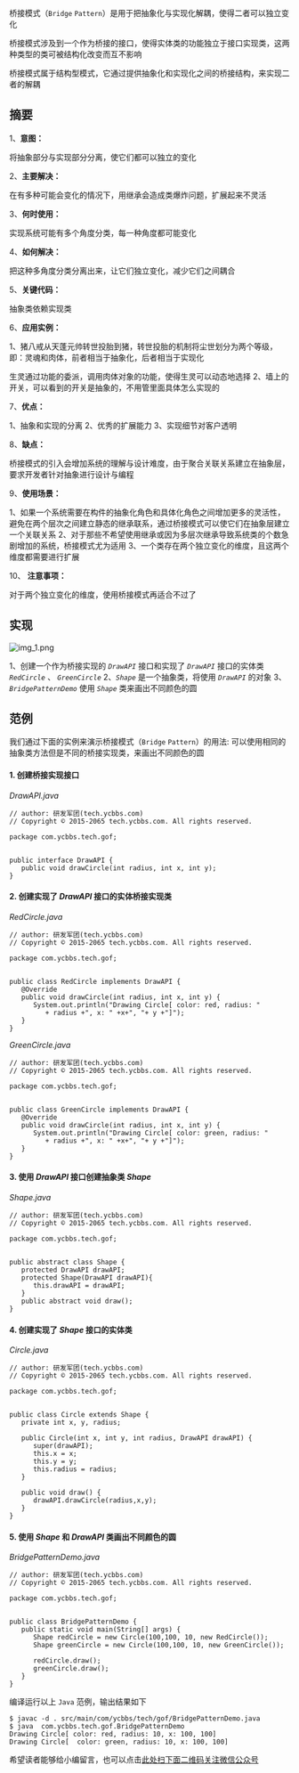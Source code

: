 桥接模式（`Bridge` `Pattern`）是用于把抽象化与实现化解耦，使得二者可以独立变化

桥接模式涉及到一个作为桥接的接口，使得实体类的功能独立于接口实现类，这两种类型的类可被结构化改变而互不影响

桥接模式属于结构型模式，它通过提供抽象化和实现化之间的桥接结构，来实现二者的解耦

## 摘要 ##

1、**意图：**

将抽象部分与实现部分分离，使它们都可以独立的变化

2、**主要解决：**

在有多种可能会变化的情况下，用继承会造成类爆炸问题，扩展起来不灵活

3、**何时使用：**

实现系统可能有多个角度分类，每一种角度都可能变化

4、**如何解决：**

把这种多角度分类分离出来，让它们独立变化，减少它们之间耦合

5、**关键代码：**

抽象类依赖实现类

6、**应用实例：**

1、猪八戒从天蓬元帅转世投胎到猪，转世投胎的机制将尘世划分为两个等级，即：灵魂和肉体，前者相当于抽象化，后者相当于实现化

生灵通过功能的委派，调用肉体对象的功能，使得生灵可以动态地选择
2、墙上的开关，可以看到的开关是抽象的，不用管里面具体怎么实现的

7、**优点：**

1、抽象和实现的分离
2、优秀的扩展能力
3、实现细节对客户透明

8、**缺点：**

桥接模式的引入会增加系统的理解与设计难度，由于聚合关联关系建立在抽象层，要求开发者针对抽象进行设计与编程

9、**使用场景：**

1、如果一个系统需要在构件的抽象化角色和具体化角色之间增加更多的灵活性，避免在两个层次之间建立静态的继承联系，通过桥接模式可以使它们在抽象层建立一个关联关系
2、对于那些不希望使用继承或因为多层次继承导致系统类的个数急剧增加的系统，桥接模式尤为适用
3、一个类存在两个独立变化的维度，且这两个维度都需要进行扩展

10、 **注意事项：**

对于两个独立变化的维度，使用桥接模式再适合不过了

## 实现 ##

![img\_1.png][img_1.png]

1、创建一个作为桥接实现的 *`DrawAPI`* 接口和实现了 *`DrawAPI`* 接口的实体类 *`RedCircle`* 、 *`GreenCircle`*
2、*`Shape`* 是一个抽象类，将使用 *`DrawAPI`* 的对象
3、*`BridgePatternDemo`* 使用 *`Shape`* 类来画出不同颜色的圆

## 范例 ##

我们通过下面的实例来演示桥接模式（`Bridge` `Pattern`）的用法: 可以使用相同的抽象类方法但是不同的桥接实现类，来画出不同颜色的圆

#### 1. 创建桥接实现接口 ####

*DrawAPI.java*

```
// author: 研发军团(tech.ycbbs.com)
// Copyright © 2015-2065 tech.ycbbs.com. All rights reserved.

package com.ycbbs.tech.gof;


public interface DrawAPI {
   public void drawCircle(int radius, int x, int y);
}
```

#### 2. 创建实现了 *DrawAPI* 接口的实体桥接实现类 ####

*RedCircle.java*

```
// author: 研发军团(tech.ycbbs.com)
// Copyright © 2015-2065 tech.ycbbs.com. All rights reserved.

package com.ycbbs.tech.gof;


public class RedCircle implements DrawAPI {
   @Override
   public void drawCircle(int radius, int x, int y) {
      System.out.println("Drawing Circle[ color: red, radius: "
         + radius +", x: " +x+", "+ y +"]");
   }
}
```

*GreenCircle.java*

```
// author: 研发军团(tech.ycbbs.com)
// Copyright © 2015-2065 tech.ycbbs.com. All rights reserved.

package com.ycbbs.tech.gof;


public class GreenCircle implements DrawAPI {
   @Override
   public void drawCircle(int radius, int x, int y) {
      System.out.println("Drawing Circle[ color: green, radius: "
         + radius +", x: " +x+", "+ y +"]");
   }
}
```

#### 3. 使用 *DrawAPI* 接口创建抽象类 *Shape* ####

*Shape.java*

```
// author: 研发军团(tech.ycbbs.com)
// Copyright © 2015-2065 tech.ycbbs.com. All rights reserved.

package com.ycbbs.tech.gof;


public abstract class Shape {
   protected DrawAPI drawAPI;
   protected Shape(DrawAPI drawAPI){
      this.drawAPI = drawAPI;
   }
   public abstract void draw(); 
}
```

#### 4. 创建实现了 *Shape* 接口的实体类 ####

*Circle.java*

```
// author: 研发军团(tech.ycbbs.com)
// Copyright © 2015-2065 tech.ycbbs.com. All rights reserved.

package com.ycbbs.tech.gof;


public class Circle extends Shape {
   private int x, y, radius;

   public Circle(int x, int y, int radius, DrawAPI drawAPI) {
      super(drawAPI);
      this.x = x;  
      this.y = y;  
      this.radius = radius;
   }

   public void draw() {
      drawAPI.drawCircle(radius,x,y);
   }
}
```

#### 5. 使用 *Shape* 和 *DrawAPI* 类画出不同颜色的圆 ####

*BridgePatternDemo.java*

```
// author: 研发军团(tech.ycbbs.com)
// Copyright © 2015-2065 tech.ycbbs.com. All rights reserved.

package com.ycbbs.tech.gof;


public class BridgePatternDemo {
   public static void main(String[] args) {
      Shape redCircle = new Circle(100,100, 10, new RedCircle());
      Shape greenCircle = new Circle(100,100, 10, new GreenCircle());

      redCircle.draw();
      greenCircle.draw();
   }
}
```

编译运行以上 `Java` 范例，输出结果如下

```
$ javac -d . src/main/com/ycbbs/tech/gof/BridgePatternDemo.java
$ java  com.ycbbs.tech.gof.BridgePatternDemo
Drawing Circle[ color: red, radius: 10, x: 100, 100]
Drawing Circle[  color: green, radius: 10, x: 100, 100]
```

[img_1.png]: https://gitee.com/duchaochen/gongzhonghao/raw/master/个人博客文章/001-images/souyunku-web/2019/08/0802/03/11/img_1.png

希望读者能够给小编留言，也可以点击[此处扫下面二维码关注微信公众号](https://www.ycbbs.vip/?p=28 "此处扫下面二维码关注微信公众号")
